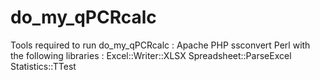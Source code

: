 # do_my_qPCRcalc

Tools required to run do_my_qPCRcalc :
Apache
PHP
ssconvert
Perl with the following libraries :
 Excel::Writer::XLSX
 Spreadsheet::ParseExcel
 Statistics::TTest
